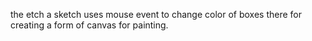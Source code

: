 the etch a sketch uses mouse event to change color of boxes there for creating 
a form of canvas for painting.